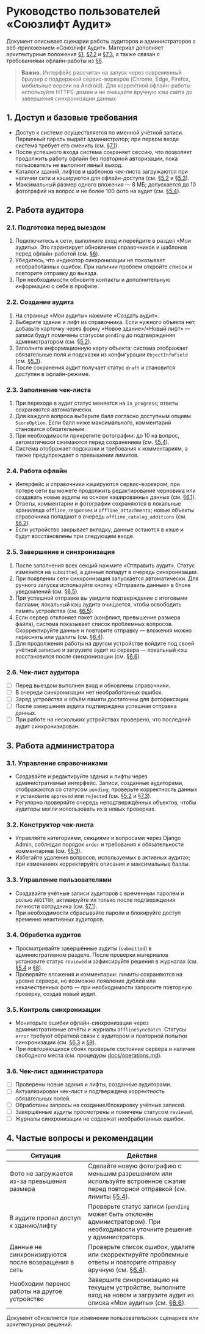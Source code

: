 # Руководство пользователей «Союзлифт Аудит»

Документ описывает сценарии работы аудиторов и администраторов с веб-приложением «Союзлифт Аудит». Материал дополняет архитектурные положения [§1](../architecture.md#1-%D0%BA%D0%BE%D0%BD%D1%82%D0%B5%D0%BA%D1%81%D1%82-%D0%B8-%D1%86%D0%B5%D0%BB%D0%B8), [§7.2](../architecture.md#72-%D1%80%D0%B0%D0%B1%D0%BE%D1%82%D0%B0-%D0%B0%D1%83%D0%B4%D0%B8%D1%82%D0%BE%D1%80%D0%B0) и [§7.3](../architecture.md#73-%D1%80%D0%B0%D0%B1%D0%BE%D1%82%D0%B0-%D0%B0%D0%B4%D0%BC%D0%B8%D0%BD%D0%B8%D1%81%D1%82%D1%80%D0%B0%D1%82%D0%BE%D1%80%D0%B0), а также связан с требованиями офлайн-работы из [§6](../architecture.md#6-%D0%BE%D1%84%D0%BB%D0%B0%D0%B9%D0%BD-%D1%80%D0%B5%D0%B6%D0%B8%D0%BC-%D0%B8-%D1%81%D0%B8%D0%BD%D1%85%D1%80%D0%BE%D0%BD%D0%B8%D0%B7%D0%B0%D1%86%D0%B8%D1%8F).

> **Важно.** Интерфейс рассчитан на запуск через современный браузер с поддержкой сервис-воркеров (Chrome, Edge, Firefox, мобильные версии на Android). Для корректной офлайн-работы используйте HTTPS-домен и не очищайте вручную кэш сайта до завершения синхронизации данных.

## 1. Доступ и базовые требования

- Доступ к системе осуществляется по именной учётной записи. Первичный пароль выдаёт администратор; при первом входе система требует его сменить (см. [§7.1](../architecture.md#71-%D0%B0%D1%83%D1%82%D0%B5%D0%BD%D1%82%D0%B8%D1%84%D0%B8%D0%BA%D0%B0%D1%86%D0%B8%D1%8F-%D0%B8-%D1%83%D0%BF%D1%80%D0%B0%D0%B2%D0%BB%D0%B5%D0%BD%D0%B8%D0%B5-%D0%BF%D0%BE%D0%BB%D1%8C%D0%B7%D0%BE%D0%B2%D0%B0%D1%82%D0%B5%D0%BB%D1%8F%D0%BC%D0%B8)).
- После успешного входа система сохраняет сессию, что позволяет продолжить работу офлайн без повторной авторизации, пока пользователь не выполнит явный выход.
- Каталоги зданий, лифтов и шаблонов чек-листа загружаются при наличии сети и кэшируются для офлайн-доступа (см. [§5.2](../architecture.md#52-%D1%81%D0%BF%D1%80%D0%B0%D0%B2%D0%BE%D1%87%D0%BD%D0%B8%D0%BA-%D0%BE%D0%B1%D1%8A%D0%B5%D0%BA%D1%82%D0%BE%D0%B2-%D0%B8-%D0%BB%D0%B8%D1%84%D1%82%D0%BE%D0%B2) и [§5.3](../architecture.md#53-%D1%81%D0%BF%D1%80%D0%B0%D0%B2%D0%BE%D1%87%D0%BD%D0%B8%D0%BA-%D1%87%D0%B5%D0%BA-%D0%BB%D0%B8%D1%81%D1%82%D0%B0)).
- Максимальный размер одного вложения — 8 МБ; допускается до 10 фотографий на вопрос и не более 100 фото на аудит (см. [§5.4](../architecture.md#54-%D0%BF%D1%80%D0%BE%D0%B2%D0%B5%D0%B4%D0%B5%D0%BD%D0%B8%D0%B5-%D0%B0%D1%83%D0%B4%D0%B8%D1%82%D0%B0)).

## 2. Работа аудитора

### 2.1. Подготовка перед выездом

1. Подключитесь к сети, выполните вход и перейдите в раздел «Мои аудиты». Это гарантирует обновление справочников и шаблонов перед офлайн-работой (см. [§6](../architecture.md#6-%D0%BE%D1%84%D0%BB%D0%B0%D0%B9%D0%BD-%D1%80%D0%B5%D0%B6%D0%B8%D0%BC-%D0%B8-%D1%81%D0%B8%D0%BD%D1%85%D1%80%D0%BE%D0%BD%D0%B8%D0%B7%D0%B0%D1%86%D0%B8%D1%8F)).
2. Убедитесь, что индикатор синхронизации не показывает необработанных ошибок. При наличии проблем откройте список и повторите отправку до выезда.
3. При необходимости обновите контакты и дополнительную информацию о себе в профиле.

### 2.2. Создание аудита

1. На странице «Мои аудиты» нажмите «Создать аудит».
2. Выберите здание и лифт из справочника. Если нужного объекта нет, добавьте карточку через форму «Новое здание»/«Новый лифт» — записи будут помечены статусом `pending` до подтверждения администратором (см. [§5.2](../architecture.md#52-%D1%81%D0%BF%D1%80%D0%B0%D0%B2%D0%BE%D1%87%D0%BD%D0%B8%D0%BA-%D0%BE%D0%B1%D1%8A%D0%B5%D0%BA%D1%82%D0%BE%D0%B2-%D0%B8-%D0%BB%D0%B8%D1%84%D1%82%D0%BE%D0%B2)).
3. Заполните информационную карту объекта: система отображает обязательные поля и подсказки из конфигурации `ObjectInfoField` (см. [§5.3](../architecture.md#53-%D1%81%D0%BF%D1%80%D0%B0%D0%B2%D0%BE%D1%87%D0%BD%D0%B8%D0%BA-%D1%87%D0%B5%D0%BA-%D0%BB%D0%B8%D1%81%D1%82%D0%B0)).
4. После сохранения аудит получает статус `draft` и становится доступен в офлайн-режиме.

### 2.3. Заполнение чек-листа

1. При переходе в аудит статус меняется на `in_progress`; ответы сохраняются автоматически.
2. Для каждого вопроса выберите балл согласно доступным опциям `ScoreOption`. Если балл ниже максимального, комментарий становится обязательным.
3. При необходимости прикрепите фотографии: до 10 на вопрос, автоматически сжимаются перед сохранением (см. [§5.4](../architecture.md#54-%D0%BF%D1%80%D0%BE%D0%B2%D0%B5%D0%B4%D0%B5%D0%BD%D0%B8%D0%B5-%D0%B0%D1%83%D0%B4%D0%B8%D1%82%D0%B0)).
4. Система отображает подсказки и требования к комментариям, а также предупреждает о превышении лимитов.

### 2.4. Работа офлайн

- Интерфейс и справочники кэшируются сервис-воркером; при потере сети вы можете продолжить редактирование черновика или создавать новые аудиты на основе кэшированных данных (см. [§6.1](../architecture.md#6-%D0%BE%D1%84%D0%BB%D0%B0%D0%B9%D0%BD-%D1%80%D0%B5%D0%B6%D0%B8%D0%BC-%D0%B8-%D1%81%D0%B8%D0%BD%D1%85%D1%80%D0%BE%D0%BD%D0%B8%D0%B7%D0%B0%D1%86%D0%B8%D1%8F)).
- Ответы, комментарии и фотографии сохраняются в локальные хранилища `offline_responses` и `offline_attachments`; новые объекты справочника попадают в очередь `offline_catalog_additions` (см. [§6.2](../architecture.md#6-%D0%BE%D1%84%D0%BB%D0%B0%D0%B9%D0%BD-%D1%80%D0%B5%D0%B6%D0%B8%D0%BC-%D0%B8-%D1%81%D0%B8%D0%BD%D1%85%D1%80%D0%BE%D0%BD%D0%B8%D0%B7%D0%B0%D1%86%D0%B8%D1%8F)).
- Если устройство закрывает вкладку, данные остаются в кэше и будут восстановлены при следующем входе.

### 2.5. Завершение и синхронизация

1. После заполнения всех секций нажмите «Отправить аудит». Статус изменится на `submitted`, а данные попадут в очередь синхронизации.
2. При появлении сети синхронизация запускается автоматически. Для ручного запуска используйте кнопку «Отправить данные» в блоке уведомлений (см. [§6.5](../architecture.md#6-%D0%BE%D1%84%D0%BB%D0%B0%D0%B9%D0%BD-%D1%80%D0%B5%D0%B6%D0%B8%D0%BC-%D0%B8-%D1%81%D0%B8%D0%BD%D1%85%D1%80%D0%BE%D0%BD%D0%B8%D0%B7%D0%B0%D1%86%D0%B8%D1%8F)).
3. При успешной отправке вы увидите подтверждение с итоговыми баллами; локальный кэш аудита очищается, чтобы освободить память устройства (см. [§6.5](../architecture.md#6-%D0%BE%D1%84%D0%BB%D0%B0%D0%B9%D0%BD-%D1%80%D0%B5%D0%B6%D0%B8%D0%BC-%D0%B8-%D1%81%D0%B8%D0%BD%D1%85%D1%80%D0%BE%D0%BD%D0%B8%D0%B7%D0%B0%D1%86%D0%B8%D1%8F)).
4. Если сервер отклоняет пакет (конфликт, превышение размера файла), система показывает список проблемных вопросов. Скорректируйте данные и повторите отправку — вложения можно переснять или удалить (см. [§6.4](../architecture.md#6-%D0%BE%D1%84%D0%BB%D0%B0%D0%B9%D0%BD-%D1%80%D0%B5%D0%B6%D0%B8%D0%BC-%D0%B8-%D1%81%D0%B8%D0%BD%D1%85%D1%80%D0%BE%D0%BD%D0%B8%D0%B7%D0%B0%D1%86%D0%B8%D1%8F)).
5. Для продолжения работы на другом устройстве войдите под своей учётной записью и загрузите аудит из сервера — локальный кэш восстановится после синхронизации (см. [§6.6](../architecture.md#6-%D0%BE%D1%84%D0%BB%D0%B0%D0%B9%D0%BD-%D1%80%D0%B5%D0%B6%D0%B8%D0%BC-%D0%B8-%D1%81%D0%B8%D0%BD%D1%85%D1%80%D0%BE%D0%BD%D0%B8%D0%B7%D0%B0%D1%86%D0%B8%D1%8F)).

### 2.6. Чек-лист аудитора

- [ ] Перед выездом выполнен вход и обновлены справочники.
- [ ] В очереди синхронизации нет необработанных ошибок.
- [ ] Заряд устройства и объём памяти достаточны для фотофиксации.
- [ ] После завершения аудита подтверждена успешная отправка данных.
- [ ] При работе на нескольких устройствах проверено, что последний аудит синхронизирован.

## 3. Работа администратора

### 3.1. Управление справочниками

- Создавайте и редактируйте здания и лифты через административный интерфейс. Записи, созданные аудиторами, отображаются со статусом `pending`; проверьте корректность данных и установите `approved` или `rejected` (см. [§5.2](../architecture.md#52-%D1%81%D0%BF%D1%80%D0%B0%D0%B2%D0%BE%D1%87%D0%BD%D0%B8%D0%BA-%D0%BE%D0%B1%D1%8A%D0%B5%D0%BA%D1%82%D0%BE%D0%B2-%D0%B8-%D0%BB%D0%B8%D1%84%D1%82%D0%BE%D0%B2) и [§7.3](../architecture.md#73-%D1%80%D0%B0%D0%B1%D0%BE%D1%82%D0%B0-%D0%B0%D0%B4%D0%BC%D0%B8%D0%BD%D0%B8%D1%81%D1%82%D1%80%D0%B0%D1%82%D0%BE%D1%80%D0%B0)).
- Регулярно проверяйте очередь неподтверждённых объектов, чтобы аудиторы могли использовать их в новых проверках.

### 3.2. Конструктор чек-листа

- Управляйте категориями, секциями и вопросами через Django Admin, соблюдая порядок `order` и требования к обязательности комментариев (см. [§5.3](../architecture.md#53-%D1%81%D0%BF%D1%80%D0%B0%D0%B2%D0%BE%D1%87%D0%BD%D0%B8%D0%BA-%D1%87%D0%B5%D0%BA-%D0%BB%D0%B8%D1%81%D1%82%D0%B0)).
- Избегайте удаления вопросов, используемых в активных аудитах; при изменениях корректируйте описания и максимальные баллы.

### 3.3. Управление пользователями

- Создавайте учётные записи аудиторов с временным паролем и ролью `AUDITOR`; активируйте их только после подтверждения личности сотрудника (см. [§7.1](../architecture.md#71-%D0%B0%D1%83%D1%82%D0%B5%D0%BD%D1%82%D0%B8%D1%84%D0%B8%D0%BA%D0%B0%D1%86%D0%B8%D1%8F-%D0%B8-%D1%83%D0%BF%D1%80%D0%B0%D0%B2%D0%BB%D0%B5%D0%BD%D0%B8%D0%B5-%D0%BF%D0%BE%D0%BB%D1%8C%D0%B7%D0%BE%D0%B2%D0%B0%D1%82%D0%B5%D0%BB%D1%8F%D0%BC%D0%B8)).
- При необходимости сбрасывайте пароли и блокируйте доступ временно неактивных аудиторов.

### 3.4. Обработка аудитов

- Просматривайте завершённые аудиты (`submitted`) в административном разделе. После проверки материалов установите статус `reviewed` и зафиксируйте решения в журналах (см. [§5.4](../architecture.md#54-%D0%BF%D1%80%D0%BE%D0%B2%D0%B5%D0%B4%D0%B5%D0%BD%D0%B8%D0%B5-%D0%B0%D1%83%D0%B4%D0%B8%D1%82%D0%B0) и [§8](../architecture.md#8-%D0%B0%D0%B4%D0%BC%D0%B8%D0%BD%D0%B8%D1%81%D1%82%D1%80%D0%B0%D1%82%D0%B8%D0%B2%D0%BD%D1%8B%D0%B9-%D0%B8%D0%BD%D1%82%D0%B5%D1%80%D1%84%D0%B5%D0%B9%D1%81-%D0%B8-%D0%BE%D1%82%D1%87%D1%91%D1%82%D1%8B)).
- Проверяйте вложения и комментарии: лимиты сохраняются на уровне сервера, но возможно появление дублей или некачественных фото — при необходимости запросите повторную проверку, создав новый аудит.

### 3.5. Контроль синхронизации

- Мониторьте ошибки офлайн-синхронизации через административные отчёты и журналы `OfflineSyncBatch`. Статусы `error` требуют обратной связи с аудитором и повторной попытки синхронизации (см. [§6.3](../architecture.md#6-%D0%BE%D1%84%D0%BB%D0%B0%D0%B9%D0%BD-%D1%80%D0%B5%D0%B6%D0%B8%D0%BC-%D0%B8-%D1%81%D0%B8%D0%BD%D1%85%D1%80%D0%BE%D0%BD%D0%B8%D0%B7%D0%B0%D1%86%D0%B8%D1%8F) и [§9](../architecture.md#9-%D0%B1%D0%B8%D0%B7%D0%BD%D0%B5%D1%81-%D0%BB%D0%BE%D0%B3%D0%B8%D0%BA%D0%B0-%D0%B8-%D0%BF%D1%80%D0%B0%D0%B2%D0%B8%D0%BB%D0%B0)).
- При повторяющихся сбоях проверьте состояние сервера и наличие свободного места (см. процедуры [docs/operations.md](operations.md)).

### 3.6. Чек-лист администратора

- [ ] Проверены новые здания и лифты, созданные аудиторами.
- [ ] Актуализирован чек-лист и подтверждена корректность обязательных полей.
- [ ] Обработаны запросы на создание/блокировку учётных записей.
- [ ] Завершённые аудиты просмотрены и помечены статусом `reviewed`.
- [ ] Журналы синхронизации не содержат необработанных ошибок.

## 4. Частые вопросы и рекомендации

| Ситуация | Действия |
|----------|----------|
| Фото не загружается из-за превышения размера | Сделайте новую фотографию с меньшим разрешением или используйте встроенное сжатие перед повторной отправкой (см. лимиты [§5.4](../architecture.md#54-%D0%BF%D1%80%D0%BE%D0%B2%D0%B5%D0%B4%D0%B5%D0%BD%D0%B8%D0%B5-%D0%B0%D1%83%D0%B4%D0%B8%D1%82%D0%B0)). |
| В аудите пропал доступ к зданию/лифту | Проверьте статус записи (`pending` может быть отклонён администратором). При необходимости уточните решение у администратора. |
| Данные не синхронизируются после возвращения в сеть | Проверьте список ошибок, удалите или скорректируйте проблемные ответы и повторите отправку вручную (см. [§6.4](../architecture.md#6-%D0%BE%D1%84%D0%BB%D0%B0%D0%B9%D0%BD-%D1%80%D0%B5%D0%B6%D0%B8%D0%BC-%D0%B8-%D1%81%D0%B8%D0%BD%D1%85%D1%80%D0%BE%D0%BD%D0%B8%D0%B7%D0%B0%D1%86%D0%B8%D1%8F)). |
| Необходим перенос работы на другое устройство | Завершите синхронизацию на текущем устройстве, выполните вход на новом и загрузите аудит из списка «Мои аудиты» (см. [§6.6](../architecture.md#6-%D0%BE%D1%84%D0%BB%D0%B0%D0%B9%D0%BD-%D1%80%D0%B5%D0%B6%D0%B8%D0%BC-%D0%B8-%D1%81%D0%B8%D0%BD%D1%85%D1%80%D0%BE%D0%BD%D0%B8%D0%B7%D0%B0%D1%86%D0%B8%D1%8F)). |

Документ обновляется при изменении пользовательских сценариев или архитектурных решений.
